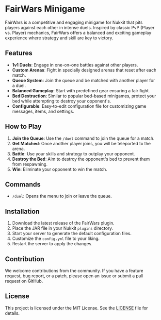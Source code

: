 # FairWars Minigame

FairWars is a competitive and engaging minigame for Nukkit that pits players against each other in intense duels. Inspired by classic PvP (Player vs. Player) mechanics, FairWars offers a balanced and exciting gameplay experience where strategy and skill are key to victory.

## Features

- **1v1 Duels**: Engage in one-on-one battles against other players.
- **Custom Arenas**: Fight in specially designed arenas that reset after each match.
- **Queue System**: Join the queue and be matched with another player for a duel.
- **Balanced Gameplay**: Start with predefined gear ensuring a fair fight.
- **Bed Destruction**: Similar to popular bed-based minigames, protect your bed while attempting to destroy your opponent's.
- **Configurable**: Easy-to-edit configuration file for customizing game messages, items, and settings.

## How to Play

1. **Join the Queue**: Use the `/duel` command to join the queue for a match.
2. **Get Matched**: Once another player joins, you will be teleported to the arena.
3. **Battle**: Use your skills and strategy to outplay your opponent.
4. **Destroy the Bed**: Aim to destroy the opponent's bed to prevent them from respawning.
5. **Win**: Eliminate your opponent to win the match.

## Commands

- `/duel`: Opens the menu to join or leave the queue.

## Installation

1. Download the latest release of the FairWars plugin.
2. Place the JAR file in your Nukkit `plugins` directory.
3. Start your server to generate the default configuration files.
4. Customize the `config.yml` file to your liking.
5. Restart the server to apply the changes.

## Contribution

We welcome contributions from the community. If you have a feature request, bug report, or a patch, please open an issue or submit a pull request on GitHub.

## License

This project is licensed under the MIT License. See the [LICENSE](LICENSE) file for details.
